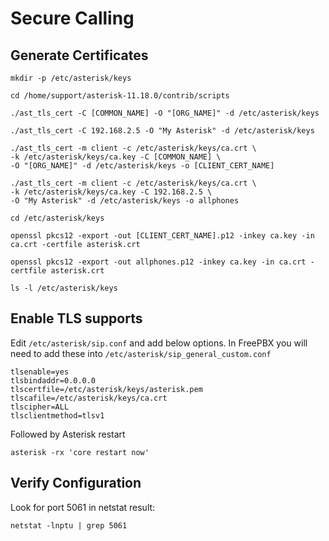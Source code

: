 # Secure Calling

## Generate Certificates

```
mkdir -p /etc/asterisk/keys
```
```
cd /home/support/asterisk-11.18.0/contrib/scripts
```

```
./ast_tls_cert -C [COMMON_NAME] -O "[ORG_NAME]" -d /etc/asterisk/keys
```
```
./ast_tls_cert -C 192.168.2.5 -O "My Asterisk" -d /etc/asterisk/keys
```
```
./ast_tls_cert -m client -c /etc/asterisk/keys/ca.crt \
-k /etc/asterisk/keys/ca.key -C [COMMON_NAME] \
-O "[ORG_NAME]" -d /etc/asterisk/keys -o [CLIENT_CERT_NAME]
```

```
./ast_tls_cert -m client -c /etc/asterisk/keys/ca.crt \
-k /etc/asterisk/keys/ca.key -C 192.168.2.5 \
-O "My Asterisk" -d /etc/asterisk/keys -o allphones
```

```
cd /etc/asterisk/keys
```

```
openssl pkcs12 -export -out [CLIENT_CERT_NAME].p12 -inkey ca.key -in ca.crt -certfile asterisk.crt
```

```
openssl pkcs12 -export -out allphones.p12 -inkey ca.key -in ca.crt -certfile asterisk.crt
```

```
ls -l /etc/asterisk/keys
```

## Enable TLS supports

Edit `/etc/asterisk/sip.conf` and add below options. In FreePBX you will need to add these into `/etc/asterisk/sip_general_custom.conf`

```
tlsenable=yes
tlsbindaddr=0.0.0.0
tlscertfile=/etc/asterisk/keys/asterisk.pem
tlscafile=/etc/asterisk/keys/ca.crt
tlscipher=ALL
tlsclientmethod=tlsv1
```

Followed by Asterisk restart

```
asterisk -rx 'core restart now'
```

## Verify Configuration

Look for port 5061 in netstat result:

```
netstat -lnptu | grep 5061
```
